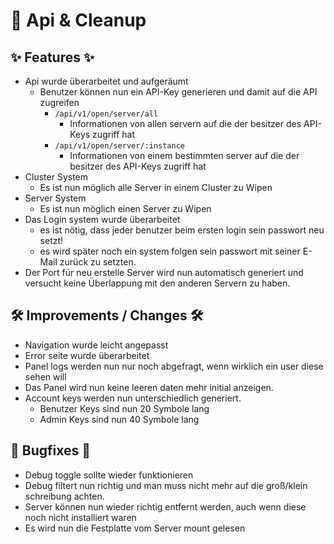 # 🚀 Api & Cleanup

## ✨ Features ✨

* Api wurde überarbeitet und aufgeräumt
    * Benutzer können nun ein API-Key generieren und damit auf die API zugreifen
        * `/api/v1/open/server/all`
            * Informationen von allen servern auf die der besitzer des API-Keys zugriff hat
        * `/api/v1/open/server/:instance`
            * Informationen von einem bestimmten server auf die der besitzer des API-Keys zugriff hat
* Cluster System
    * Es ist nun möglich alle Server in einem Cluster zu Wipen
* Server System
    * Es ist nun möglich einen Server zu Wipen
* Das Login system wurde überarbeitet
    * es ist nötig, dass jeder benutzer beim ersten login sein passwort neu setzt!
    * es wird später noch ein system folgen sein passwort mit seiner E-Mail zurück zu setzten.
* Der Port für neu erstelle Server wird nun automatisch generiert und versucht keine Überlappung mit den anderen Servern
  zu haben.

## 🛠️ Improvements / Changes 🛠️

* Navigation wurde leicht angepasst
* Error seite wurde überarbeitet
* Panel logs werden nun nur noch abgefragt, wenn wirklich ein user diese sehen will
* Das Panel wird nun keine leeren daten mehr initial anzeigen.
* Account keys werden nun unterschiedlich generiert.
    * Benutzer Keys sind nun 20 Symbole lang
    * Admin Keys sind nun 40 Symbole lang

## 🐛 Bugfixes 🐛

* Debug toggle sollte wieder funktionieren
* Debug filtert nun richtig und man muss nicht mehr auf die groß/klein schreibung achten.
* Server können nun wieder richtig entfernt werden, auch wenn diese noch nicht installiert waren
* Es wird nun die Festplatte vom Server mount gelesen 